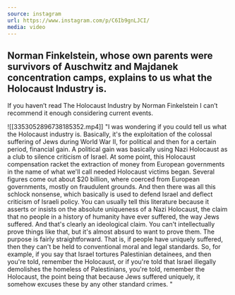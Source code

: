 ```yaml
---
source: instagram
url: https://www.instagram.com/p/C6Ib9gnLJCI/
media: video
---
```


## Norman Finkelstein, whose own parents were survivors of Auschwitz and Majdanek concentration camps, explains to us what the Holocaust Industry is. 

If you haven’t read The Holocaust Industry by Norman Finkelstein I can’t recommend it enough considering current events.

![[3353052896738185352.mp4]]
"I was wondering if you could tell us what the Holocaust industry is.
Basically, it's the exploitation of the colossal suffering of Jews during World War II,
for political and then for a certain period, financial gain.
A political gain was basically using Nazi Holocaust as a club to silence criticism of Israel.
At some point, this Holocaust compensation racket the extraction of money from European governments
in the name of what we'll call needed Holocaust victims began.
Several figures come out about $20 billion,
where coerced from European governments, mostly on fraudulent grounds.
And then there was all this schlock nonsense,
which basically is used to defend Israel and deflect criticism of Israeli policy.
You can usually tell this literature because it asserts or insists on the absolute uniqueness of a Nazi Holocaust,
the claim that no people in a history of humanity have ever suffered, the way Jews suffered.
And that's clearly an ideological claim.
You can't intellectually prove things like that, but it's almost absurd to want to prove them.
The purpose is fairly straightforward.
That is, if people have uniquely suffered, then they can't be held to conventional moral and legal standards.
So, for example, if you say that Israel tortures Palestinian detainees,
and then you're told, remember the Holocaust, or if you're told that Israel illegally demolishes the homeless of Palestinians,
you're told, remember the Holocaust, the point being that because Jews suffered uniquely,
it somehow excuses these by any other standard crimes. "
